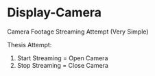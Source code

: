 # Display-Camera
Camera Footage Streaming Attempt (Very Simple)

Thesis Attempt:
1. Start Streaming = Open Camera
2. Stop Streaming = Close Camera
